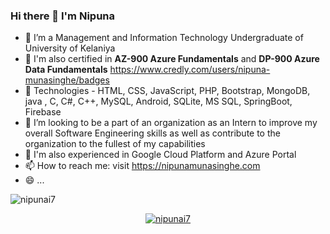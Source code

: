 ### Hi there 👋 I'm Nipuna

- 🔭  I’m a Management and Information Technology Undergraduate of University of Kelaniya
- 📄 I'm also certified in **AZ-900 Azure Fundamentals** and **DP-900 Azure Data Fundamentals** https://www.credly.com/users/nipuna-munasinghe/badges 
- 🌱 Technologies - HTML, CSS, JavaScript, PHP, Bootstrap, MongoDB, java , C, C#, C++, MySQL, Android, SQLite, MS SQL, SpringBoot, Firebase
- 🤔 I’m looking to be a part of an organization as an Intern to improve my overall Software Engineering skills as well as contribute to the organization to the fullest of my capabilities
- 💬 I'm also experienced in Google Cloud Platform and Azure Portal
- 📫 How to reach me: visit https://nipunamunasinghe.com
- 😄 ...

<p><img align="center" src="https://github-readme-stats.vercel.app/api/top-langs?username=nipunai7&show_icons=true&locale=en&layout=compact" alt="nipunai7" /></p> <p align="center"> <a href="https://github.com/ryo-ma/github-profile-trophy"><img src="https://github-profile-trophy.vercel.app/?username=nipunai7" alt="nipunai7" /></a> </p>
